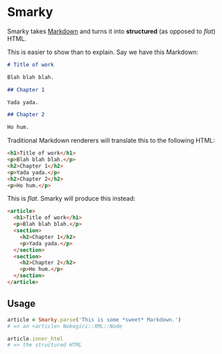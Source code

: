 Smarky
======

Smarky takes [Markdown](http://daringfireball.net/projects/markdown/) and turns it into **structured** (as opposed to *flat*) HTML.

This is easier to show than to explain. Say we have this Markdown:

```markdown
# Title of work

Blah blah blah.

## Chapter 1

Yada yada.

## Chapter 2

Ho hum.
```

Traditional Markdown renderers will translate this to the following HTML:

```html
<h1>Title of work</h1>
<p>Blah blah blah.</p>
<h2>Chapter 1</h2>
<p>Yada yada.</p>
<h2>Chapter 2</h2>
<p>Ho hum.</p>
```

This is *flat*. Smarky will produce this instead:

```html
<article>
  <h1>Title of work</h1>
  <p>Blah blah blah.</p>
  <section>
    <h2>Chapter 1</h2>
    <p>Yada yada.</p>
  </section>
  <section>
    <h2>Chapter 2</h2>
    <p>Ho hum.</p>
  </section>
</article>
```

Usage
-----

```ruby
article = Smarky.parse('This is some *sweet* Markdown.')
# => an <article> Nokogiri::XML::Node

article.inner_html
# => the structured HTML
```
